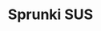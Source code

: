 ---
slug: sprunki-sus
title: Sprunki SUS
description: "Sprunki SUS is an exciting online game. Play for free directly in your browser!"
icon: /images/popular_mods/Sprunki SUS.png
url: https://wowtbc.net/sprunkin/sinner7/index.html
previewImage: /images/popular_mods/Sprunki SUS.png
type: popular mods

# SEO配置
seo:
  title: "Sprunki SUS - Play Free Online Game | Fun Browser Games"
  description: "Sprunki SUS - Play this fun online game for free in your browser. No download required!"
  ogImage: "/images/popular_mods/Sprunki SUS.png"
  keywords: "sprunki-sus, online game, browser game, free game, popular mods game, play online"

videoUrls:
  - https://www.youtube.com/embed/example1
  - https://www.youtube.com/embed/example2

whyPlay:
  title: "Why Play Sprunki SUS?"
  items:
    - "Immersive Gameplay: Sprunki SUS offers an engaging and immersive gaming experience that will keep you entertained for hours"
    - "Challenging Levels: Test your skills with increasingly difficult challenges and obstacles"
    - "Beautiful Graphics: Enjoy stunning visuals and smooth animations that bring the game world to life"
    - "Regular Updates: New content and features are added regularly to keep the game fresh and exciting"
    - "Free to Play: Experience all the fun without spending a penny"
    - "Community Features: Connect with other players, share strategies, and compete for high scores"
    - "Cross-Platform: Play on any device with a web browser, no downloads required"

features:
  title: "Key Features of Sprunki SUS"
  image: "/images/popular_mods/Sprunki SUS.png"
  items:
    - "Intuitive Controls: Easy to learn controls make Sprunki SUS accessible for players of all skill levels"
    - "Multiple Game Modes: Enjoy various gameplay options that provide different challenges and experiences"
    - "Character Customization: Personalize your gaming experience with unique characters and items"
    - "Achievement System: Complete special tasks to earn rewards and recognition"
    - "Leaderboards: Compete with players worldwide and see who can achieve the highest scores"

characteristics:
  title: "Game Characteristics"
  image: "/images/popular_mods/Sprunki SUS.png"
  items:
    - "Genre: Popular mods game with elements of strategy and skill"
    - "Difficulty: Suitable for both casual gamers and those seeking a challenge"
    - "Play Time: Quick sessions or extended gameplay, depending on your preference"
    - "Art Style: Vibrant and engaging visuals that enhance the gaming experience"
    - "Sound Design: Immersive audio that complements the gameplay perfectly"

info: "Sprunki SUS is an exciting online game that offers players a unique and engaging gaming experience. With its intuitive controls, stunning visuals, and challenging gameplay, Sprunki SUS provides hours of entertainment for players of all ages and skill levels. Whether you're looking for a quick gaming session during a break or an extended play session, Sprunki SUS delivers an immersive experience that will keep you coming back for more. The game features multiple levels of increasing difficulty, ensuring that players are constantly challenged as they progress. With regular updates adding new content and features, Sprunki SUS remains fresh and exciting, providing endless entertainment options for its growing community of players."

howToPlayIntro: "Welcome to Sprunki SUS! This guide will walk you through the basics and help you master the game. Whether you're a beginner or looking to improve your skills, these tips and instructions will enhance your gaming experience."

howToPlaySteps:
  - title: "Getting Started"
    description: "Begin your Sprunki SUS adventure by familiarizing yourself with the controls. Use your keyboard or mouse to navigate through the game interface. The tutorial will guide you through the basic mechanics and help you understand the objectives."
  - title: "Understanding the Objectives"
    description: "In Sprunki SUS, your main goal is to progress through levels by completing specific objectives. Each level presents unique challenges that require different strategies and approaches."
  - title: "Mastering the Controls"
    description: "Practice using the controls to improve your precision and reaction time. Sprunki SUS requires quick reflexes and strategic thinking to overcome obstacles and defeat opponents."
  - title: "Utilizing Power-ups"
    description: "Collect power-ups throughout the game to enhance your abilities and overcome difficult challenges. Each power-up offers unique advantages that can be crucial for success."
  - title: "Developing Strategies"
    description: "As you progress in Sprunki SUS, develop effective strategies for different scenarios. Analyze patterns, anticipate challenges, and adapt your approach to maximize your performance."

faq:
  title: "Frequently Asked Questions about Sprunki SUS"
  items:
    - question: "Is Sprunki SUS free to play?"
      answer: "Yes, Sprunki SUS is completely free to play directly in your web browser. No downloads or purchases are required to enjoy the full game experience."
    - question: "Can I play Sprunki SUS on mobile devices?"
      answer: "Yes, Sprunki SUS is optimized for both desktop and mobile play. You can enjoy the game on any device with a web browser and internet connection."
    - question: "Are there any in-game purchases?"
      answer: "While Sprunki SUS is free to play, there may be optional in-game purchases available for cosmetic items or additional features that don't affect core gameplay."
    - question: "How often is Sprunki SUS updated?"
      answer: "The developers regularly update Sprunki SUS with new content, features, and improvements based on player feedback and game performance."
    - question: "Can I play Sprunki SUS offline?"
      answer: "Currently, Sprunki SUS requires an internet connection to play as it's a browser-based online game."
    - question: "Is Sprunki SUS suitable for children?"
      answer: "Yes, Sprunki SUS is designed to be family-friendly and suitable for players of all ages."
    - question: "How do I report bugs or issues?"
      answer: "If you encounter any problems while playing Sprunki SUS, you can report them through the game's support page or contact the developers directly through their website."
    - question: "Still Have Questions?"
      answer: "If you have additional questions about Sprunki SUS that aren't covered in this FAQ, please visit our support center or contact our customer service team for assistance."
---